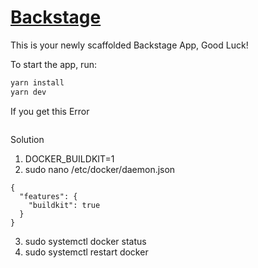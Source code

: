 # [Backstage](https://backstage.io)

This is your newly scaffolded Backstage App, Good Luck!

To start the app, run:

```sh
yarn install
yarn dev
```

If you get this Error 
```the --mount option requires BuildKit. Refer to https://docs.docker.com/go/buildkit/ to learn how to build images with BuildKit enabled
```
Solution
1. DOCKER_BUILDKIT=1
2. sudo nano /etc/docker/daemon.json
```
{
  "features": {
    "buildkit": true
  }
}
```
3. sudo systemctl docker status
4. sudo systemctl restart docker
